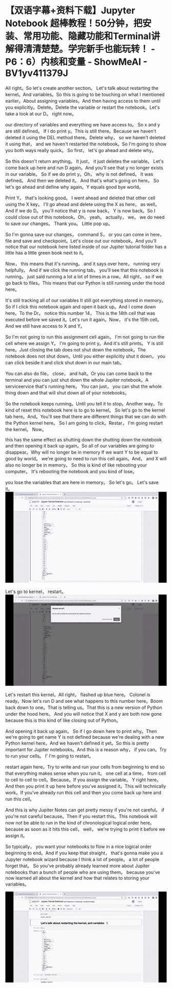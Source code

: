 # 【双语字幕+资料下载】Jupyter Notebook 超棒教程！50分钟，把安装、常用功能、隐藏功能和Terminal讲解得清清楚楚。学完新手也能玩转！ - P6：6）内核和变量 - ShowMeAI - BV1yv411379J

All right。So let's create another section。 Let's talk about restarting the kernel。And variables。So this is going to be touching on what I mentioned earlier。About assigning variables。And then having access to them until you explicitly。Delete。Delete the variable or restart the notebook。Let's take a look at our D。 right now。

 our directory of variables and everything we have access to。 So x and y are still defined。 If I do print y。This is still there。Because we haven't deleted it using the DEL method there。Delete why， so we haven't deleted it using that， and we haven't restarted the notebook。So I'm going to show you both ways really quick。 So first， let's go ahead and delete why。

 So this doesn't return anything。 It just， it just deletes the variable。 Let's come back up here and run D again。And you'll see that y no longer exists in our variable。 So if we do print y。Oh， why is not defined。 It was defined。 And then we deleted it。 And that's what's going on here。 So let's go ahead and define why again。Y equals good bye world。

Print Y。 that's looking good。 I went ahead and deleted that other cell using the X key。 I'll go ahead and delete using the X as here， as well。And if we do D。 you'll notice that y is now back， Y is now back。So I could close out of this notebook。Oh， yeah。 actually， we， we do need to save our changes。 Thank you。 Little pop up。

 So I'm gonna save our changes， command S， or you can come in here， file and save and checkpoint。Let's close out our notebook。And you'll notice that our notebook here listed inside of our Jupiter tutorial folder has a little has a little green book next to it。

 Now， this means that it's running。 and it says over here， running very helpfully。 And if we click the running tab， you'll see that this notebook is running。 just said running a lot a lot of times in a row。All right， so if we go back to files。This means that our Python is still running under the hood here。

 It's still tracking all of our variables It still got everything stored in memory。 So if I click this notebook again and open it back up。And I come down here。To the Dr。 notice this number 14， This is the 14th cell that was executed before we saved it。Let's run it again。Now， it's the 15th cell。And we still have access to X and Y。

 So I'm not going to run this assignment cell again。 I'm not going to run the cell where we assign Y。 I'm going to print y。And it's still prints。 Y is still here。Just closing the tab does not shut down the notebook。The notebook does not shut down。Until you either explicitly shut it down， you can click beside it and click shut down in our main tab。

You can also do file， close， and halt。Or you can come back to the terminal and you can just shut down the whole Jupiter notebook。A serviceervice that's running here。 You can just， you can shut the whole thing down and that will shut down all of your notebooks。

So the notebook keeps running。Until you tell it to stop。Another way。To kind of reset this notebook here is to go to kernel。 So let's go to the kernel tab here。And。You'll see that there are different things that we can do with the Python kernel here。 So I am going to click。Restar， I'm going restart the kernel。 Now。

 this has the same effect as shutting down the shutting down the notebook and then opening it back up again。So all of our variables are going to disappear。Why will no longer be in memory If we want Y to be equal to good by world。 we're going to need to run this cell again。And， and X will also no longer be in memory。 So this is kind of like rebooting your computer。 It's rebooting the notebook and you kind of lose。

 you lose the variables that are here in memory。 So let's go。 Let's save it。![](img/8143106a5aad5bd9fb9cf7a814fb2830_1.png)

Let's go to kernel， restart。![](img/8143106a5aad5bd9fb9cf7a814fb2830_3.png)

Let's restart this kernel。All right， flashed up blue here。 Colonel is ready。Now let's run D and see what happens to this number here。Boom back down to one。That is telling us。That this is a new version of Python under the hood here。 And you will notice that X and y are both now gone because this is this kind of like closing out of Python。

And opening it back up again。 So if I go down here to print why。Then we're going to get name Y is not defined because we're dealing with a new Python kernel here。And we haven't defined it yet。So this is pretty important for Jupiter notebooks。And this is a reason why， if you can。Try to run your cells。 I' I'm going to restart。

 restart again here。Try to write and run your cells from beginning to end so that everything makes sense when you run it。 one cell at a time， from cell to cell to cell to cell。Because。If you assign the variable。 Y right here。And then you print it up here before you've assigned it。This will technically work。If you've already run this cell and then you come back up here and run this cell。

 And this is why Jupiter Notes can get pretty messy if you're not careful。 if you're not careful because。Then if you restart this。This notebook will now not be able to run in the kind of chronological logical order here。 because as soon as it hits this cell， well， we're trying to print it before we assign it。

So typically， you want your notebooks to flow in a nice logical order beginning to end。And if you keep that straight， that's gonna make you a Jupyter notebook wizard because I think a lot of people。 a lot of people forget that。 So you've probably already learned more about Jupiter notebooks than a bunch of people who are using them。 because you've now learned all about the kernel and how that relates to storing your variables。



![](img/8143106a5aad5bd9fb9cf7a814fb2830_5.png)